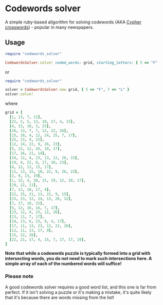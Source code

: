 # Codewords solver

A simple ruby-based allgorithm for solving codewords (AKA [Cypher crosswords](https://en.wikipedia.org/wiki/Crossword#Cipher_crosswords)) - popular in many newspapers.

## Usage

```ruby
require "codewords_solver"

CodewordsSolver.solve! coded_words: grid, starting_letters: { 5 => "F", 7 => "L" }
```
or
```ruby
require "codewords_solver"

solver = CodewordsSolver.new grid, { 5 => "F", 7 => "L" }
solver.solve!
```
where
```ruby
grid = [
  [1, 13, 7, 11],
  [22, 5, 5, 13, 10, 17, 4, 15],
  [4, 13, 18, 3, 23],
  [16, 13, 7, 7, 13, 22, 26],
  [15, 10, 4, 12, 24, 25, 7, 17],
  [25, 13, 4, 22],
  [12, 24, 22, 9, 26, 23],
  [5, 13, 12, 26, 10, 17],
  [17, 26, 21, 14],
  [24, 12, 4, 23, 13, 12, 26, 15],
  [19, 4, 22, 8, 17, 10, 23],
  [4, 12, 13, 15, 17],
  [11, 13, 15, 10, 22, 9, 26, 23],
  [2, 9, 13, 19],
  [1, 22, 4, 20, 15, 19, 12, 10, 17],
  [19, 22, 11],
  [7, 12, 18, 17, 4],
  [22, 25, 21, 13, 22, 9, 15],
  [15, 23, 12, 24, 13, 26, 12],
  [7, 17, 18, 22],
  [5, 13, 16, 16, 7, 17],
  [23, 12, 4, 23, 12, 26],
  [13, 11, 7, 17],
  [24, 13, 6, 23, 9, 4, 17],
  [17, 11, 13, 23, 13, 22, 26],
  [12, 11, 13, 17, 9],
  [15, 22, 26],
  [22, 21, 17, 4, 15, 7, 17, 17, 19],
]
```
**Note that while a codewords puzzle is typically formed into a grid with intersecting words, you do not need to mark such intersections here. A simple array of each of the numbered words will suffice!**

### Please note

A good codewords solver requires a good word list, and this one is far from perfect. If it isn't
solving a puzzle or it's making a mistake, it's quite likely that it's because there are words
missing from the list!
